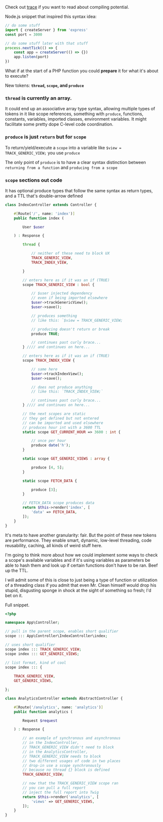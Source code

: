 Check out [trace](https://github.com/dharkflower/syntax/blob/main/php_7_trace.md) if you want to read about compiling potential.

Node.js snippet that inspired this syntax idea:

```javascript
// do some stuff
import { createServer } from 'express'
const port = 3000

// do some stuff later with that stuff
process.nextTick(() => {
    const app = createServer(() => {})
    app.listen(port)
})
```

What if at the start of a PHP function you could **prepare** it for what it's about to execute?

New tokens: **`thread`, `scope`, and `produce`**

### `thread` is currently an array.

It could end up an associative array type syntax, allowing multiple types of tokens in it like scope references, something with `produce`, functions, constants, variables, imported classes, environment variables. It might facilitate some pretty dope C-level code coordination.

### `produce` is just `return` but for `scope`

To return/yield/execute a `scope` into a variable like `$view = TRACK_GENERIC_VIEW;` you use `produce`

The only point of `produce` is to have a clear syntax distinction between `returning from a function` and `producing from a scope`

### `scope` sections out code

It has optional produce types that follow the same syntax as return types, and a TTL that's double-arrow defined

```php
class IndexController extends Controller {

    #[Route('/', name: 'index')]
    public function index (

        User $user

    ) : Response {

        thread {

            // neither of these need to block UX
            TRACK_GENERIC_VIEW,
            TRACK_INDEX_VIEW,

        }

        // enters here as if it was an if (TRUE)
        scope TRACK_GENERIC_VIEW : bool {

            // $user injected dependency
            // even if being imported elsewhere
            $user->trackGenericView();
            $user->save();

            // produces something
            // like this: `$view = TRACK_GENERIC_VIEW;

            // producing doesn't return or break
            produce TRUE;

            // continues past curly brace...
        } //// and continues on here...

        // enters here as if it was an if (TRUE)
        scope TRACK_INDEX_VIEW {

            // same here
            $user->trackIndexView();
            $user->save();

            // does not produce anything
            // like this: `TRACK_INDEX_VIEW;`

            // continues past curly brace...
        } //// and continues on here...

        // the next scopes are static
        // they get defined but not entered
        // can be imported and used elsewhere
        // produces hour int with a 3600 TTL
        static scope GET_CURRENT_HOUR => 3600 : int {

            // once per hour
            produce date('h');
        }

        static scope GET_GENERIC_VIEWS : array {

            produce [4, 5];
        }

        static scope FETCH_DATA {

            produce [3];
        }

        // FETCH_DATA scope produces data
        return $this->render('index', [
            'data' => FETCH_DATA,
        ]);
    }
}
```

It's meta to have another granularity: fair. But the point of these new tokens are performance. They enable smart, dynamic, low-level threading, code reusability, caching, all kinds of weird stuff here.

I'm going to think more about how we could implement some ways to check a scope's available variables and if it's using variables as parameters be able to hash them and look up if certain functions don't have to be ran. Beef up the TTL.

I will admit some of this is close to just being a type of function or utilization of a threading class if you admit that even Mr. Clean himself would drop his stupid, disgusting sponge in shock at the sight of something so fresh; I'd bet on it.

Full snippet.

```php
<?php

namespace App\Controller;

// pull in the parent scope, enables short qualifier
scope ::: App\Controller\IndexController\index;

// uses short qualifier
scope index ::: TRACK_GENERIC_VIEW;
scope index ::: GET_GENERIC_VIEWS;

// list format, kind of cool
scope index ::: {
    
    TRACK_GENERIC_VIEW,
    GET_GENERIC_VIEWS,

};

class AnalyticsController extends AbstractController {

    #[Route('/analytics', name: 'analytics')]
    public function analytics (

        Request $request

    ) : Response {

        // an example of synchronous and asynchronous
        // in the IndexController,
        // TRACK_GENERIC_VIEW didn't need to block
        // in the AnalyticsController,
        // TRACK_GENERIC_VIEW needs to block
        // two different usages of code in two places
        // drop-in use a scope synchronously
        // because no thread {} block is defined
        TRACK_GENERIC_VIEW;

        // now that the TRACK_GENERIC_VIEW scope ran
        // you can pull a full report
        // inject the full report into Twig
        return $this->render('analytics', [
            'views' => GET_GENERIC_VIEWS,
        ]);
    }
}
```
